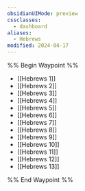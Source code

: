 ```yaml
---
obsidianUIMode: preview
cssclasses:
  - dashboard
aliases:
  - Hebrews
modified: 2024-04-17
---
```

%% Begin Waypoint %%
- [[Hebrews 1]]
- [[Hebrews 2]]
- [[Hebrews 3]]
- [[Hebrews 4]]
- [[Hebrews 5]]
- [[Hebrews 6]]
- [[Hebrews 7]]
- [[Hebrews 8]]
- [[Hebrews 9]]
- [[Hebrews 10]]
- [[Hebrews 11]]
- [[Hebrews 12]]
- [[Hebrews 13]]

%% End Waypoint %%